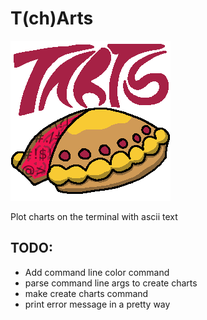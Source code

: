 # T(ch)Arts

![tarts logo](tarts_logo.png)

Plot charts on the terminal with ascii text

## TODO:
+ Add command line color command
+ parse command line args to create charts
+ make create charts command
+ print error message in a pretty way
